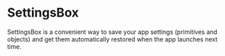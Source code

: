 # SettingsBox
SettingsBox is a convenient way to save your app settings (primitives and objects) and get them automatically restored when the app launches next time.

